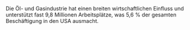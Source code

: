 Die Öl- und Gasindustrie hat einen breiten wirtschaftlichen Einfluss und unterstützt fast 9,8 Millionen Arbeitsplätze, was 5,6 % der gesamten Beschäftigung in den USA ausmacht.
